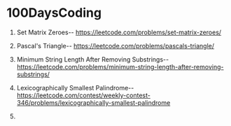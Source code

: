 # 100DaysCoding

1. Set Matrix Zeroes--   https://leetcode.com/problems/set-matrix-zeroes/

2. Pascal's Triangle--   https://leetcode.com/problems/pascals-triangle/

3. Minimum String Length After Removing Substrings--    https://leetcode.com/problems/minimum-string-length-after-removing-substrings/

4. Lexicographically Smallest Palindrome--    https://leetcode.com/contest/weekly-contest-346/problems/lexicographically-smallest-palindrome

5. 
